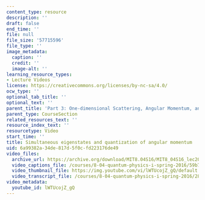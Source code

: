 ```yaml
---
content_type: resource
description: ''
draft: false
end_time: ''
file: null
file_size: '57715596'
file_type: ''
image_metadata:
  caption: ''
  credit: ''
  image-alt: ''
learning_resource_types:
- Lecture Videos
license: https://creativecommons.org/licenses/by-nc-sa/4.0/
ocw_type: ''
optional_tab_title: ''
optional_text: ''
parent_title: 'Part 3: One-dimensional Scattering, Angular Momentum, and Central Potentials'
parent_type: CourseSection
related_resources_text: ''
resource_index_text: ''
resourcetype: Video
start_time: ''
title: Simultaneous eigenstates and quantization of angular momentum
uid: 6a99382a-34de-817d-5f0c-fd223176de49
video_files:
  archive_url: https://archive.org/download/MIT8.04S16/MIT8_04S16_lec20_s4_300k.mp4
  video_captions_file: /courses/8-04-quantum-physics-i-spring-2016/59b74008284f53c4905c4e00ce60b1cf_lWTUcojZ_gQ.vtt
  video_thumbnail_file: https://img.youtube.com/vi/lWTUcojZ_gQ/default.jpg
  video_transcript_file: /courses/8-04-quantum-physics-i-spring-2016/286a93ba93dfb6a6e428824fc1372f66_lWTUcojZ_gQ.pdf
video_metadata:
  youtube_id: lWTUcojZ_gQ
---
```

